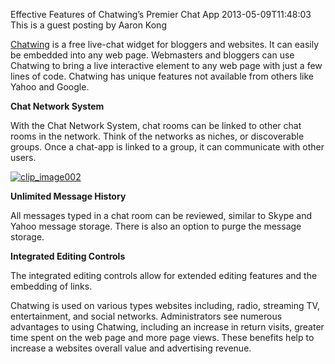 Effective Features of Chatwing&rsquo;s Premier Chat App
2013-05-09T11:48:03
This is a guest posting by Aaron Kong 

[Chatwing](http://www.chatwing.com/) is a free live-chat widget for bloggers and websites. It can easily be embedded into any web page. Webmasters and bloggers can use Chatwing to bring a live interactive element to any web page with just a few lines of code. Chatwing has unique features not available from others like Yahoo and Google. 

**Chat Network System**

With the Chat Network System, chat rooms can be linked to other chat rooms in the network. Think of the networks as niches, or discoverable groups. Once a chat-app is linked to a group, it can communicate with other users. 

[![clip_image002](/cdn/images/blog/WindowsLiveWriter/EffectiveFeaturesofChatwingsPremierChatA_6E71/clip_image002_thumb.png)](/cdn/images/blog/WindowsLiveWriter/EffectiveFeaturesofChatwingsPremierChatA_6E71/clip_image002_2.png)

**Unlimited Message History**

All messages typed in a chat room can be reviewed, similar to Skype and Yahoo message storage. There is also an option to purge the message storage. 

**Integrated Editing Controls**

The integrated editing controls allow for extended editing features and the embedding of links. 

Chatwing is used on various types websites including, radio, streaming TV, entertainment, and social networks. Administrators see numerous advantages to using Chatwing, including an increase in return visits, greater time spent on the web page and more page views. These benefits help to increase a websites overall value and advertising revenue. 

